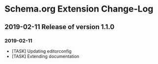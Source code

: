 # Schema.org Extension Change-Log


## 2019-02-11  Release of version 1.1.0

### 2019-02-11

*	[TASK] Updating editorconfig
*	[TASK] Extending documentation
